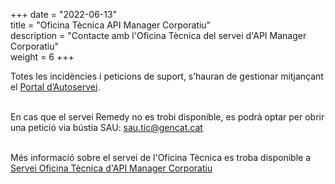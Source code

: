 +++
date        = "2022-06-13"	
title       = "Oficina Tècnica API Manager Corporatiu"	
description = "Contacte amb l'Oficina Tècnica del servei d'API Manager Corporatiu"	
weight 		    = 6	
+++

Totes les incidències i peticions de suport, s’hauran de gestionar mitjançant el [Portal d’Autoservei](http://pautic.gencat.cat).
<br/><br/>

En cas que el servei Remedy no es trobi disponible, es podrà optar per obrir una petició via bústia SAU: [sau.tic@gencat.cat](mailto://sau.tic@gencat.cat)
<br/><br/>

Més informació sobre el servei de l'Oficina Tècnica es troba disponible a [Servei Oficina Tècnica d'API Manager Corporatiu](/apim/)

